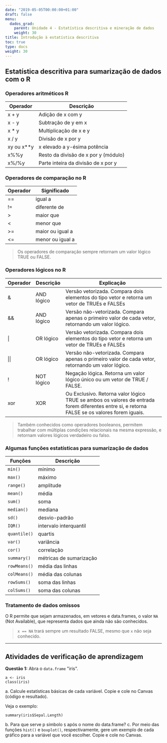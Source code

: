```yaml
---
date: "2019-05-05T00:00:00+01:00"
draft: false
menu:
  dados_grad:
    parent: Unidade 4 - Estatística descritiva e mineração de dados
    weight: 30
title: Introdução à estatística descritiva
toc: true
type: docs
weight: 30
---
```


## Estatística descritiva para sumarização de dados com o R

### Operadores aritméticos R

Operador | Descrição
---------|-----------
x + y |	Adição de x com y
x - y	| Subtração de y em x
x * y	| Multiplicação de x e y
x / y	| Divisão de x por y
xy ou x**y	| x elevado a y-ésima potência
x%%y	| Resto da divisão de x por y (módulo)
x%/%y	| Parte inteira da divisão de x por y

### Operadores de comparação no R

Operador	| Significado
----------|------------
==	| igual a
!=	| diferente de
\>	| maior que
<	| menor que
\>=	| maior ou igual a
<=	| menor ou igual a


> Os operadores de comparação sempre retornam um valor lógico TRUE ou FALSE.



### Operadores lógicos no R

Operador|Descrição|Explicação
--------|---------|----------
&|	AND lógico|	Versão vetorizada. Compara dois elementos do tipo vetor e retorna um vetor de TRUEs e FALSEs
&&	|AND lógico|	Versão não-vetorizada. Compara apenas o primeiro valor de cada vetor, retornando um valor lógico.
\|	|OR lógico| Versão vetorizada. Compara dois elementos do tipo vetor e retorna um vetor de TRUEs e FALSEs
\|\|	|OR lógico	|Versão não-vetorizada. Compara apenas o primeiro valor de cada vetor, retornando um valor lógico.
!	|NOT lógico|Negação lógica. Retorna um valor lógico único ou um vetor de TRUE / FALSE.
xor	|XOR	|Ou Exclusivo. Retorna valor lógico TRUE se ambos os valores de entrada forem diferentes entre si, e retorna FALSE se os valores forem iguais.

> Também conhecidos como operadores booleanos, permitem trabalhar com múltiplas condições relacionais na mesma expressão, e retornam valores lógicos verdadeiro ou falso.

### Algumas funções estatísticas para sumarização de dados

Funções | Descrição
--------|----------
`min()`| mínimo  
`max()`| máximo  
`range()`| amplitude   
`mean()`| média   
`sum()`| soma
`median()`| mediana
`sd()`| desvio-padrão
`IQR()`| intervalo interquantil
`quantile()`| quartis
`var()`| variância
`cor()`| correlação
`summary()`| métricas de sumarização
`rowMeans()`| média das linhas
`colMeans()`| média das colunas
`rowSums()`| soma das linhas
`colSums()`| soma das colunas

### Tratamento de dados omissos
O R permite que sejam armazenados, em vetores e data.frames, o valor `NA` (Not Available), que representa dados que ainda não são conhecidos. 


>`x == NA` trará sempre um resultado FALSE, mesmo que `x` não seja conhecido.

<p>
<hr>
<p>

## Atividades de verificação de aprendizagem

**Questão 1:**
Abra o `data.frame` "iris". 

```{r echo=TRUE, message=FALSE, warning=FALSE}
a <- iris
class(iris)
```
a. Calcule estatísticas básicas de cada variável. Copie e cole no Canvas (código e resultado).

Veja o exemplo:

```{r echo=TRUE, message=FALSE, warning=FALSE}
summary(iris$Sepal.Length)
```
b. Para que serve p símbolo `$` após o nome do data.frame?
c. Por meio das funções `hist()` e `boxplot()`, respectivamente, gere um exemplo de cada gráfico para a variável que você escolher. Copie e cole no Canvas. 
